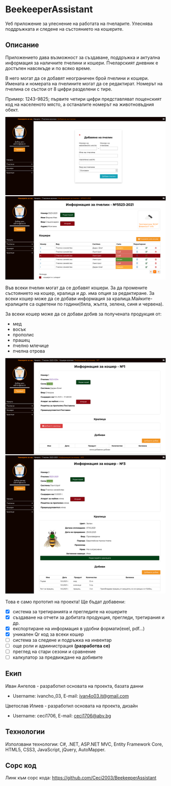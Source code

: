 # BeekeeperAssistant
Уеб приложение за улеснение на работата на пчеларите. Улеснява поддръжката и следене на състоянието на кошерите.

## Описание
Приложението дава възможност за създаване, поддръжка и актуална информация за наличните пчелини и кошери. Пчеларският дневник е достъпен навсякъде и по всяко време. 

В него могат да се добавят неограничен брой пчелини и кошери. Имената и номерата на пчелините могат да се редактират. Номерът на пчелина се състои от 8 цифри разделени с тире. 

Пример: 1243-9825; първите четири цифри представляват пощенският код на населеното място, а останалите номерът на животновъдния обект.

![Image of createApiary](https://github.com/Ceci2003/BeekeeperAssistant/blob/master/Screenshots/createApiary.png)
![Image of apiaryInfo](https://github.com/Ceci2003/BeekeeperAssistant/blob/master/Screenshots/apiaryInfo.png)

Във всеки пчелин могат да се добавят кошери. За да промените състоянието на кошер, кралица и др. има опция за редактиране. За всеки кошер може да се добави информация за кралица.Майките-кралиците са оцветени по години(бяла, жълта, зелена, синя и червена).

За всеки кошер може да се добави добив за получената продукция от:

- мед
- восък
- прополис
- прашец
- пчелно млечице
- пчелна отрова

![Image of beehiveInfoEmpty](https://github.com/Ceci2003/BeekeeperAssistant/blob/master/Screenshots/beehiveInfoEmpty.png)
![Image of beehiveInfo](https://github.com/Ceci2003/BeekeeperAssistant/blob/master/Screenshots/beehiveInfo.png)

Това е само прототип на проекта! Ще бъдат добавени:
- [x] система за третиранията и прегледите на кошерите
- [x] създаване на отчети за добитата продукция, прегледи, третирания и др.
- [x] експортиране на информация в удобни формати(exel, pdf...)
- [x] уникален Qr код за всеки кошер
- [ ] система за следене и подръжка на инвентар
- [ ] още роли и администрация **(разработва се)**
- [ ] преглед на стари сезони и сравнение
- [ ] калкулатор за предвиждане на добивите

## Екип

Иван Ангелов - разработил основата на проекта, базата данни
- Username: ivancho_03, E-mail: ivan4o03.it@gmail.com 

Цветослав Илиев - разработил основата на проекта, дизайн
- Username: ceci1706, E-mail: ceci1706@abv.bg

## Технологии
Използвани технологии: C#, .NET, ASP.NET MVC, Entity Framework Core, HTML5, CSS3, JavaScript, jQuery, AutoMapper.

## Сорс код
Линк към сорс кода: https://github.com/Ceci2003/BeekeeperAssistant
